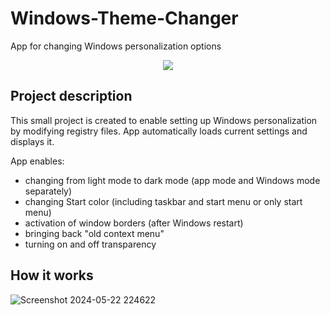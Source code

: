# Windows-Theme-Changer
App for changing Windows personalization options

<p align="center">
  <img align="center" src="https://github.com/tismiracle/Windows-Theme-Changer/assets/64694500/6968bd64-c3cb-4f02-9e1e-d653e9838332"> 
</p>


## Project description
This small project is created to enable setting up Windows personalization by modifying registry files. App automatically loads current settings and displays it. 

App enables:
- changing from light mode to dark mode (app mode and Windows mode separately)
- changing Start color (including taskbar and start menu or only start menu)
- activation of window borders (after Windows restart)
- bringing back "old context menu"
- turning on and off transparency

## How it works

![Screenshot 2024-05-22 224622](https://github.com/tismiracle/Windows-Theme-Changer/assets/64694500/6968bd64-c3cb-4f02-9e1e-d653e9838332)
